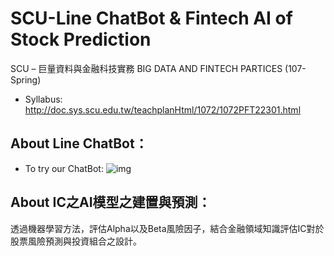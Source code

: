 # SCU-Line ChatBot & Fintech AI of Stock Prediction
SCU – 巨量資料與金融科技實務 BIG DATA AND FINTECH PARTICES (107-Spring)

* Syllabus: 
http://doc.sys.scu.edu.tw/teachplanHtml/1072/1072PFT22301.html

## About Line ChatBot：
* To try our ChatBot:
  ![img](https://github.com/chinghsuan/SCU-Line-ChatBot-Fintech-AI-of-Stock-Prediction/blob/main/QRcode%20of%20Line%20ChatBot.png)

## About IC之AI模型之建置與預測：
透過機器學習方法，評估Alpha以及Beta風險因子，結合金融領域知識評估IC對於股票風險預測與投資組合之設計。
